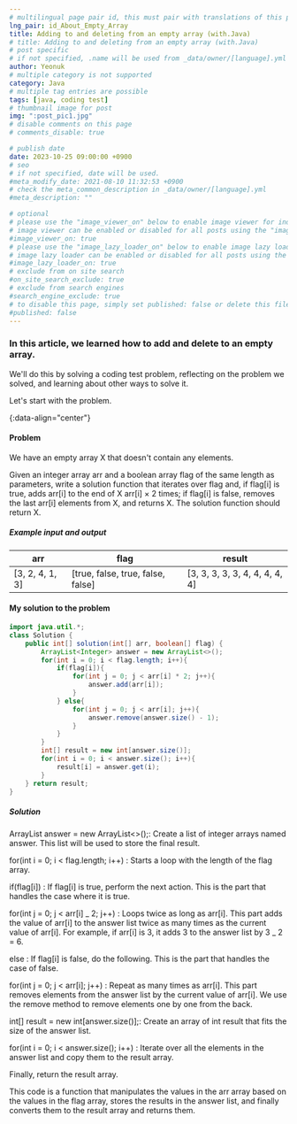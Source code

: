 ```yaml
---
# multilingual page pair id, this must pair with translations of this page. (This name must be unique)
lng_pair: id_About_Empty_Array
title: Adding to and deleting from an empty array (with.Java)
# title: Adding to and deleting from an empty array (with.Java)
# post specific
# if not specified, .name will be used from _data/owner/[language].yml
author: Yeonuk
# multiple category is not supported
category: Java
# multiple tag entries are possible
tags: [java, coding test]
# thumbnail image for post
img: ":post_pic1.jpg"
# disable comments on this page
# comments_disable: true

# publish date
date: 2023-10-25 09:00:00 +0900
# seo
# if not specified, date will be used.
#meta_modify_date: 2021-08-10 11:32:53 +0900
# check the meta_common_description in _data/owner/[language].yml
#meta_description: ""

# optional
# please use the "image_viewer_on" below to enable image viewer for individual pages or posts (_posts/ or [language]/_posts folders).
# image viewer can be enabled or disabled for all posts using the "image_viewer_posts: true" setting in _data/conf/main.yml.
#image_viewer_on: true
# please use the "image_lazy_loader_on" below to enable image lazy loader for individual pages or posts (_posts/ or [language]/_posts folders).
# image lazy loader can be enabled or disabled for all posts using the "image_lazy_loader_posts: true" setting in _data/conf/main.yml.
#image_lazy_loader_on: true
# exclude from on site search
#on_site_search_exclude: true
# exclude from search engines
#search_engine_exclude: true
# to disable this page, simply set published: false or delete this file
#published: false
---
```


<!-- outline-start -->

### In this article, we learned how to add and delete to an empty array.

We'll do this by solving a coding test problem, reflecting on the problem we solved, and learning about other ways to solve it.

Let's start with the problem.

{:data-align="center"}

<!-- outline-end -->

#### Problem

We have an empty array X that doesn't contain any elements.

Given an integer array arr and a boolean array flag of the same length as parameters, write a solution function that iterates over flag and, if flag[i] is true, adds arr[i] to the end of X arr[i] × 2 times; if flag[i] is false, removes the last arr[i] elements from X, and returns X. The solution function should return X.

##### Example input and output

| arr             | flag                              | result                         |
| --------------- | --------------------------------- | ------------------------------ |
| [3, 2, 4, 1, 3] | [true, false, true, false, false] | [3, 3, 3, 3, 3, 4, 4, 4, 4, 4] |

#### My solution to the problem

```java
import java.util.*;
class Solution {
    public int[] solution(int[] arr, boolean[] flag) {
        ArrayList<Integer> answer = new ArrayList<>();
        for(int i = 0; i < flag.length; i++){
            if(flag[i]){
                for(int j = 0; j < arr[i] * 2; j++){
                    answer.add(arr[i]);
                }
            } else{
                for(int j = 0; j < arr[i]; j++){
                    answer.remove(answer.size() - 1);
                }
            }
        }
        int[] result = new int[answer.size()];
        for(int i = 0; i < answer.size(); i++){
            result[i] = answer.get(i);
        }
    } return result;
}
```

##### Solution

ArrayList<Integer> answer = new ArrayList<>();: Create a list of integer arrays named answer. This list will be used to store the final result.

for(int i = 0; i < flag.length; i++) : Starts a loop with the length of the flag array.

if(flag[i]) : If flag[i] is true, perform the next action. This is the part that handles the case where it is true.

for(int j = 0; j < arr[i] _ 2; j++) : Loops twice as long as arr[i]. This part adds the value of arr[i] to the answer list twice as many times as the current value of arr[i]. For example, if arr[i] is 3, it adds 3 to the answer list by 3 _ 2 = 6.

else : If flag[i] is false, do the following. This is the part that handles the case of false.

for(int j = 0; j < arr[i]; j++) : Repeat as many times as arr[i]. This part removes elements from the answer list by the current value of arr[i]. We use the remove method to remove elements one by one from the back.

int[] result = new int[answer.size()];: Create an array of int result that fits the size of the answer list.

for(int i = 0; i < answer.size(); i++) : Iterate over all the elements in the answer list and copy them to the result array.

Finally, return the result array.

This code is a function that manipulates the values in the arr array based on the values in the flag array, stores the results in the answer list, and finally converts them to the result array and returns them.
